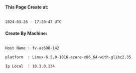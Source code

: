 
   
#### This Page Create at:

```bash

2024-03-26 - 17:20:47 UTC

```

#### Create By Machine:

```bash

Host Name : fv-az698-142

platform  : Linux-6.5.0-1016-azure-x86_64-with-glibc2.35

Ip Local  : 10.1.0.134

```

